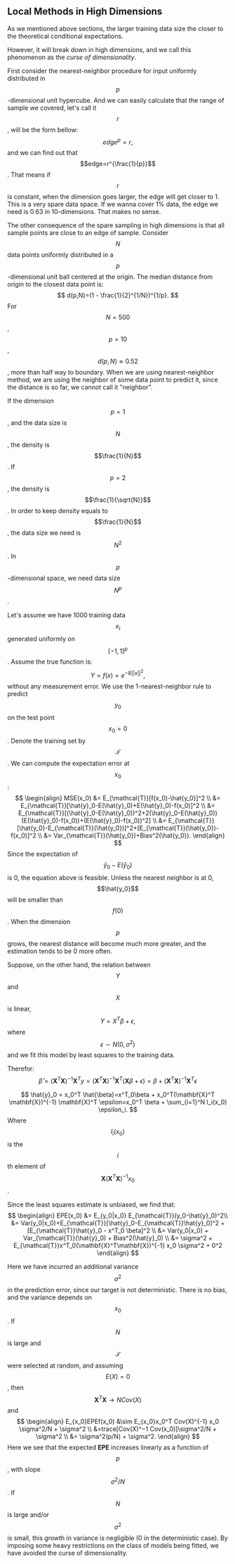 ## Local Methods in High Dimensions
As we mentioned above sections, the larger training data size the closer to the theoretical conditional expectations.

However, it will break down in high dimensions, and we call this phenomenon as the *curse of dimensionality*.

First consider the nearest-neighbor procedure for input uniformly distributed in $$p$$-dimensional unit hypercube.
And we can easily calculate that the range of sample we covered, let's call it $$r$$, will be the form bellow:
$$
edge^p = r,
$$
and we can find out that $$edge=r^{\frac{1}{p}}$$. That means if $$r$$ is constant, when the dimension goes larger, the edge will get closer to 1. This is a very spare data space. If we wanna cover 1% data, the edge we need is 0.63 in 10-dimensions. That makes no sense.

The other consequence of the spare sampling in high dimensions is that all sample points are close to an edge of sample. Consider $$N$$ data points uniformly distributed in a $$p$$-dimensional unit ball centered at the origin. The median distance from origin to the closest data point is:
$$
d(p,N)=(1 - \frac{1}{2}^{1/N})^{1/p}.
$$
For $$N=500$$, $$p=10$$, $$d(p,N) \approx 0.52$$, more than half way to boundary. When we are using nearest-neighbor method, we are using the neighbor of some data point to predict it, since the distance is so far, we cannot call it "neighbor".

If the dimension $$p=1$$, and the data size is $$N$$, the density is $$\frac{1}{N}$$. If $$p=2$$, the density is $$\frac{1}{\sqrt{N}}$$. In order to keep density equals to $$\frac{1}{N}$$, the data size we need is $$N^2$$. In $$p$$-dimensional space, we need data size $$N^p$$.

Let's assume we have 1000 training data $$x_i$$ generated uniformly on $$[-1, 1]^p$$. Assume the true function is:
$$
Y=f(x)=e^{-8||x||^2},
$$
without any measurement error. We use the 1-nearest-neighbor rule to predict $$y_0$$ on the test point $$x_0=0$$. Denote the training set by $$\mathcal{T}$$. We can compute the expectation error at $$x_0$$:
$$
\begin{align}
MSE(x_0) &= E_{\mathcal{T}}[f(x_0)-\hat{y_0}]^2 \\
&= E_{\mathcal{T}}[\hat{y}_0-E(\hat{y}_0)+E(\hat{y}_0)-f(x_0)]^2 \\
&= E_{\mathcal{T}}[(\hat{y}_0-E(\hat{y}_0))^2+2(\hat{y}_0-E(\hat{y}_0))(E(\hat{y}_0)-f(x_0))+(E(\hat{y}_0)-f(x_0))^2] \\
&= E_{\mathcal{T}}[\hat{y_0}-E_{\mathcal{T}}(\hat{y_0})]^2+[E_{\mathcal{T}}(\hat{y_0})-f(x_0)]^2 \\
&= Var_{\mathcal{T}}(\hat{y_0})+Bias^2(\hat{y_0}).
\end{align}
$$
Since the expectation of $$\hat{y}_0-E(\hat{y}_0)$$ is 0, the equation above is feasible.
Unless the nearest neighbor is at 0, $$\hat{y_0}$$ will be smaller than $$f(0)$$. When the dimension $$p$$ grows, the nearest distance will become much more greater, and the estimation tends to be 0 more often.

Suppose, on the other hand, the relation between $$Y$$ and $$X$$ is linear,
$$
Y=X^T \beta + \epsilon,
$$
where $$\epsilon \sim N(0, \sigma^2)$$ and we fit this model by least squares to the training data.

Therefor:
$$
\hat{\beta} = (\mathbf{X}^T \mathbf{X})^{-1} \mathbf{X}^T y = (\mathbf{X}^T \mathbf{X})^{-1} \mathbf{X}^T(\mathbf{X}\beta+\epsilon)= \beta+(\mathbf{X}^T\mathbf{X})^{-1}\mathbf{X}^T \epsilon
$$

$$
\hat{y}_0 = x_0^T \hat{\beta}=x^T_0\beta + x_0^T(\mathbf{X}^T \mathbf{X})^{-1} \mathbf{X}^T \epsilon=x_0^T \beta + \sum_{i=1}^N l_i(x_0) \epsilon_i.
$$
Where $$l_i(x_0)$$ is the $$i$$th element of $$\mathbf{X}(\mathbf{X}^T\mathbf{X})^{-1}x_0$$.

Since the least squares estimate is unbiased, we find that:
$$
\begin{align}
EPE(x_0) &= E_{y_0|x_0} E_{\mathcal{T}}(y_0-\hat{y}_0)^2\\
&= Var(y_0|x_0)+E_{\mathcal{T}}[\hat{y}_0-E_{\mathcal{T}}\hat{y}_0]^2 + [E_{\mathcal{T}}\hat{y}_0 - x^T_0 \beta]^2 \\
&= Var(y_0|x_0) + Var_{\mathcal{T}}(\hat{y}_0) + Bias^2(\hat{y}_0) \\
&= \sigma^2 + E_{\mathcal{T}}x^T_0(\mathbf{X}^T\mathbf{X})^{-1} x_0 \sigma^2 + 0^2
\end{align}
$$

Here we have incurred an additional variance $$\sigma^2$$ in the prediction error, since our target is not deterministic. There is no bias, and the variance depends on $$x_0$$. If $$N$$ is large and $$\mathcal{T}$$ were selected at random, and assuming $$E(X) = 0$$, then $$\mathbf{X}^T \mathbf{X} \rightarrow N Cov(X)$$ and
$$
\begin{align}
E_{x_0}EPEf(x_0) &\sim E_{x_0}x_0^T Cov(X)^{-1} x_0 \sigma^2/N + \sigma^2 \\
&=trace[Cov(X)^−1 Cov(x_0)]\sigma^2/N + \sigma^2 \\
&= \sigma^2(p/N) + \sigma^2.
\end{align}
$$
Here we see that the expected **EPE** increases linearly as a function of $$p$$, with slope $$\sigma^2/N$$ . If $$N$$ is large and/or $$\sigma^2$$ is small, this growth in variance is negligible (0 in the deterministic case). By imposing some heavy restrictions on the class of models being fitted, we have avoided the curse of dimensionality.

